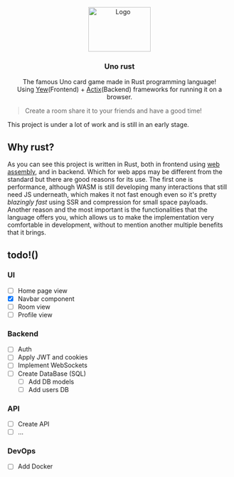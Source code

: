 <br />
<div align="center">
  <img src="https://user-images.githubusercontent.com/72028266/205465535-beeedf0b-24fb-4c88-9c53-c8312c332b55.png" alt="Logo" width="140" height="100">
  

  <h3 align="center">Uno rust</h3>

  <p align="center">
    The famous Uno card game made in Rust programming language!
    <br>
    Using <a href="https://yew.rs/">Yew</a>(Frontend) + <a href="https://actix.rs/">Actix</a>(Backend) frameworks for running it on a browser.   

  </p>
</div>



> Create a room share it to your friends and have a good time! 

This project is under a lot of work and is still in an early stage.
## Why rust?

As you can see this project is written in Rust, both in frontend using [web assembly](https://webassembly.org/), and in backend. Which for web apps may be different from the standard but there are good reasons for its use. The first one is performance, although WASM is still developing many interactions that still need JS underneath, which makes it not fast enough even so it's pretty *blazingly fast* using SSR and compression for small space payloads. Another reason and the most important is the functionalities that the language offers you, which allows us to make the implementation very comfortable in development, without to mention another multiple benefits that it brings.

## todo!()

### UI

- [ ] Home page view
- [x] Navbar component
- [ ] Room view
- [ ] Profile view

### Backend

- [ ] Auth
- [ ] Apply JWT and cookies
- [ ] Implement WebSockets
- [ ] Create DataBase (SQL)
    - [ ] Add DB models
    - [ ] Add users DB
### API

- [ ] Create API
- [ ] ...

### DevOps

- [ ] Add Docker

